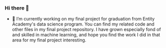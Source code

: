 ### Hi there 👋


- 🔭 I’m currently working on my final project for graduation from Entity Academy's data science program. You can find my related code and other files in my final project repository. 
I have grown especially fond of and skilled in machine learning, and hope you find the work I did in that area for my final project interesting. 
